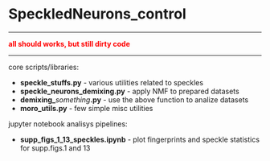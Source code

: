 # SpeckledNeurons_control

---

<span style="color:red">**all should works, but still dirty code**</span>

---

core scripts/libraries:
* **speckle_stuffs.py**  -  various utilities related to speckles
* **speckle_neurons_demixing.py**  - apply NMF to prepared datasets
* **demixing_**_something_**.py**  -  use the above function to analize datasets
* **moro_utils.py**  -  few simple misc utilities

jupyter notebook analisys pipelines:
* **supp_figs_1_13_speckles.ipynb**  -  plot fingerprints and speckle statistics for supp.figs.1 and 13

